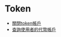 # Token

* [關閉token帳戶](close-account/main.ts)
* [查詢使用者的代幣帳戶](get-all-token-account-by-owner/main.ts)
